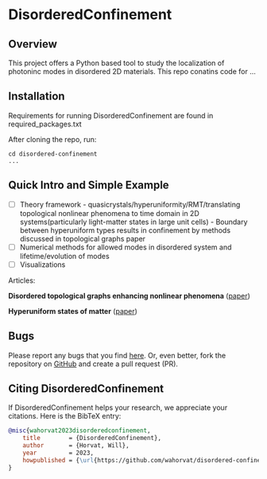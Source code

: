 # DisorderedConfinement

## Overview

This project offers a Python based tool to study the localization of photoninc modes in disordered 2D materials. This repo conatins code for ...

## Installation

Requirements for running DisorderedConfinement are found in required_packages.txt

After cloning the repo, run:

```
cd disordered-confinement
...
```

## Quick Intro and Simple Example

- [ ] Theory framework - quasicrystals/hyperuniformity/RMT/translating topological nonlinear phenomena to time domain in 2D systems(particularly light-matter states in large unit cells) - Boundary between hyperuniform types results in confinement by methods discussed in topological graphs paper
- [ ] Numerical methods for allowed modes in disordered system and lifetime/evolution of modes
- [ ] Visualizations

Articles:

**Disordered topological graphs enhancing nonlinear phenomena** ([paper](https://www.science.org/doi/10.1126/sciadv.adf9330))

**Hyperuniform states of matter** ([paper](https://torquatocpanel.deptcpanel.princeton.edu/wp-content/uploads/2018/06/paper-401.pdf))

## Bugs

Please report any bugs that you find [here](https://github.com/wahorvat/disordered-confinement/issues).
Or, even better, fork the repository on [GitHub](https://github.com/wahorvat/disordered-confinement)
and create a pull request (PR).

## Citing DisorderedConfinement
If DisorderedConfinement helps your research, we appreciate your citations. Here is the BibTeX entry:
```bibtex
@misc{wahorvat2023disorderedconfinement,
	title        = {DisorderedConfinement},
	author       = {Horvat, Will},
	year         = 2023,
	howpublished = {\url{https://github.com/wahorvat/disordered-confinement}}
}
```
